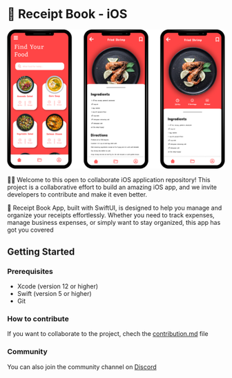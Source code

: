 # 🍳 Receipt Book - iOS

![Preview](/content/banner.png)

👋🏼 Welcome to this open to collaborate iOS application repository! This project is a collaborative effort to build an amazing iOS app, and we invite developers to contribute and make it even better.

📱 Receipt Book App, built with SwiftUI, is designed to help you manage and organize your receipts effortlessly. Whether you need to track expenses, manage business expenses, or simply want to stay organized, this app has got you covered

## Getting Started

### Prerequisites
- Xcode (version 12 or higher)
- Swift (version 5 or higher)
- Git

### How to contribute
If you want to collaborate to the project, chech the [contribution.md](contribution.md) file

### Community
You can also join the community channel on [Discord](https://discord.com/channels/729672926432985098/1162069876731564153)



